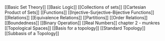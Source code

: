 [[Basic Set Theory]]
[[Basic Logic]]
[[Collections of sets]]
[[Cartesian Product of Sets]]
[[Functions]]
[[Injective-Surjective-Bijective Functions]]
[[Relations]]
[[Equivalence Relations]]
[[Partitions]]
[[Order Relations]]
[[Boundedness]]
[[Binary Operation]]
[[Real Numbers]]
chapter 2 - munkres
[[Topological Spaces]]
[[Basis for a topology]]
[[Standard Topology]]
[[Subbasis of a Topology]]